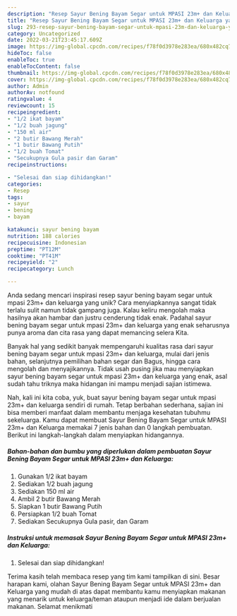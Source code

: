 ```yaml
---
description: "Resep Sayur Bening Bayam Segar untuk MPASI 23m+ dan Keluarga yang Lezat"
title: "Resep Sayur Bening Bayam Segar untuk MPASI 23m+ dan Keluarga yang Lezat"
slug: 293-resep-sayur-bening-bayam-segar-untuk-mpasi-23m-dan-keluarga-yang-lezat
category: Uncategorized
date: 2022-03-21T23:45:17.609Z
image: https://img-global.cpcdn.com/recipes/f78f0d3978e283ea/680x482cq70/sayur-bening-bayam-segar-untuk-mpasi-23m-dan-keluarga-foto-resep-utama.jpg
hideToc: false
enableToc: true
enableTocContent: false
thumbnail: https://img-global.cpcdn.com/recipes/f78f0d3978e283ea/680x482cq70/sayur-bening-bayam-segar-untuk-mpasi-23m-dan-keluarga-foto-resep-utama.jpg
cover: https://img-global.cpcdn.com/recipes/f78f0d3978e283ea/680x482cq70/sayur-bening-bayam-segar-untuk-mpasi-23m-dan-keluarga-foto-resep-utama.jpg
author: Admin
authorAv: notfound
ratingvalue: 4
reviewcount: 15
recipeingredient:
- "1/2 ikat bayam"
- "1/2 buah jagung"
- "150 ml air"
- "2 butir Bawang Merah"
- "1 butir Bawang Putih"
- "1/2 buah Tomat"
- "Secukupnya Gula pasir dan Garam"
recipeinstructions:

- "Selesai dan siap dihidangkan!"
categories:
- Resep
tags:
- sayur
- bening
- bayam

katakunci: sayur bening bayam 
nutrition: 188 calories
recipecuisine: Indonesian
preptime: "PT12M"
cooktime: "PT41M"
recipeyield: "2"
recipecategory: Lunch

---
```





Anda sedang mencari inspirasi resep sayur bening bayam segar untuk mpasi 23m+ dan keluarga yang unik? Cara menyiapkannya sangat tidak terlalu sulit namun tidak gampang juga. Kalau keliru mengolah maka hasilnya akan hambar dan justru cenderung tidak enak. Padahal sayur bening bayam segar untuk mpasi 23m+ dan keluarga yang enak seharusnya punya aroma dan cita rasa yang dapat memancing selera Kita.





Banyak hal yang sedikit banyak mempengaruhi kualitas rasa dari sayur bening bayam segar untuk mpasi 23m+ dan keluarga, mulai dari jenis bahan, selanjutnya pemilihan bahan segar dan Bagus, hingga cara mengolah dan menyajikannya. Tidak usah pusing jika mau menyiapkan sayur bening bayam segar untuk mpasi 23m+ dan keluarga yang enak,      asal sudah tahu triknya maka hidangan ini mampu menjadi sajian istimewa.





















Nah, kali ini kita coba, yuk, buat sayur bening bayam segar untuk mpasi 23m+ dan keluarga sendiri di rumah. Tetap berbahan sederhana, sajian ini bisa memberi manfaat dalam membantu menjaga kesehatan tubuhmu sekeluarga. Kamu dapat membuat Sayur Bening Bayam Segar untuk MPASI 23m+ dan Keluarga memakai 7 jenis bahan dan 0 langkah pembuatan. Berikut ini langkah-langkah dalam menyiapkan hidangannya.

<!--inarticleads1-->

##### Bahan-bahan dan bumbu yang diperlukan dalam pembuatan Sayur Bening Bayam Segar untuk MPASI 23m+ dan Keluarga:

1. Gunakan 1/2 ikat bayam
1. Sediakan 1/2 buah jagung
1. Sediakan 150 ml air
1. Ambil 2 butir Bawang Merah
1. Siapkan 1 butir Bawang Putih
1. Persiapkan 1/2 buah Tomat
1. Sediakan Secukupnya Gula pasir, dan Garam




<!--inarticleads2-->

##### Instruksi untuk memasak Sayur Bening Bayam Segar untuk MPASI 23m+ dan Keluarga:


1. Selesai dan siap dihidangkan!



Terima kasih telah membaca resep yang tim kami tampilkan di sini. Besar harapan kami, olahan Sayur Bening Bayam Segar untuk MPASI 23m+ dan Keluarga yang mudah di atas dapat membantu kamu menyiapkan makanan yang menarik untuk keluarga/teman ataupun menjadi ide dalam berjualan makanan. Selamat menikmati
